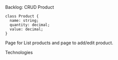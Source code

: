 Backlog: CRUD Product 
```
class Product {
  name: string;
  quantity: decimal;
  value: decimal;
}
```     

Page for List products and page to add/edit product.

Technologies
